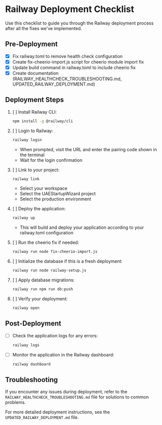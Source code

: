 # Railway Deployment Checklist

Use this checklist to guide you through the Railway deployment process after all the fixes we've implemented.

## Pre-Deployment
- [x] Fix railway.toml to remove health check configuration
- [x] Create fix-cheerio-import.js script for cheerio module import fix
- [x] Update build command in railway.toml to include cheerio fix
- [x] Create documentation (RAILWAY_HEALTHCHECK_TROUBLESHOOTING.md, UPDATED_RAILWAY_DEPLOYMENT.md)

## Deployment Steps

1. [ ] Install Railway CLI:
   ```bash
   npm install -g @railway/cli
   ```

2. [ ] Login to Railway:
   ```bash
   railway login
   ```
   
   * When prompted, visit the URL and enter the pairing code shown in the terminal
   * Wait for the login confirmation

3. [ ] Link to your project:
   ```bash
   railway link
   ```
   
   * Select your workspace
   * Select the UAEStartupWizard project
   * Select the production environment

4. [ ] Deploy the application:
   ```bash
   railway up
   ```
   
   * This will build and deploy your application according to your railway.toml configuration

5. [ ] Run the cheerio fix if needed:
   ```bash
   railway run node fix-cheerio-import.js
   ```

6. [ ] Initialize the database if this is a fresh deployment:
   ```bash
   railway run node railway-setup.js
   ```

7. [ ] Apply database migrations:
   ```bash
   railway run npm run db:push
   ```

8. [ ] Verify your deployment:
   ```bash
   railway open
   ```

## Post-Deployment

- [ ] Check the application logs for any errors:
   ```bash
   railway logs
   ```

- [ ] Monitor the application in the Railway dashboard:
   ```bash
   railway dashboard
   ```

## Troubleshooting

If you encounter any issues during deployment, refer to the `RAILWAY_HEALTHCHECK_TROUBLESHOOTING.md` file for solutions to common problems.

For more detailed deployment instructions, see the `UPDATED_RAILWAY_DEPLOYMENT.md` file.
